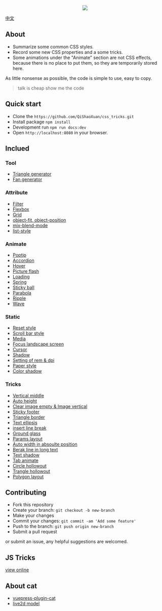 <div align="center"><img src="https://raw.githubusercontent.com/QiShaoXuan/css_tricks/master/logo.png"></div>

<a href='https://github.com/QiShaoXuan/css_tricks/'>中文</a>

## About

- Summarize some common CSS styles.
- Record some new CSS properties and a some tricks.
- Some animations under the "Animate" section are not CSS effects, because there is no place to put them, so they are temporarily stored here.

As little nonsense as possible, the code is simple to use, easy to copy.

> talk is cheap show me the code

## Quick start

- Clone the `https://github.com/QiShaoXuan/css_tricks.git`
- Install package `npm install`
- Development run `npm run docs:dev`
- Open `http://localhost:8080` in your browser.

## Inclued 

### Tool
- <a href="https://qishaoxuan.github.io/css_tricks/_en/createTriangle/">Triangle generator</a>
- <a href="https://qishaoxuan.github.io/css_tricks/_en/sector/">Fan generator</a>

### Attribute
- <a href="https://qishaoxuan.github.io/css_tricks/_en/filter/">Filter</a>
- <a href="https://qishaoxuan.github.io/css_tricks/_en/flexbox/">Flexbox</a>
- <a href="https://qishaoxuan.github.io/css_tricks/_en/grid/">Grid</a>
- <a href="https://qishaoxuan.github.io/css_tricks/_en/object/">object-fit, object-position</a>
- <a href="https://qishaoxuan.github.io/css_tricks/_en/mixBlendMode/">mix-blend-mode</a>
- <a href="https://qishaoxuan.github.io/css_tricks/_en/list/">list-style</a>

### Animate
- <a href="https://qishaoxuan.github.io/css_tricks/_en/poptip/">Poptip</a>
- <a href="https://qishaoxuan.github.io/css_tricks/_en/accordion/">Accordion</a>
- <a href="https://qishaoxuan.github.io/css_tricks/_en/hover/">Hover</a>
- <a href="https://qishaoxuan.github.io/css_tricks/_en/flash/">Picture flash</a>
- <a href="https://qishaoxuan.github.io/css_tricks/_en/loading/">Loading</a>
- <a href="https://qishaoxuan.github.io/css_tricks/_en/spring/">Spring</a>
- <a href="https://qishaoxuan.github.io/css_tricks/_en/stickyBall/">Sticky ball</a>
- <a href="https://qishaoxuan.github.io/css_tricks/_en/parabola/">Parabola</a>
- <a href="https://qishaoxuan.github.io/css_tricks/_en/notCSS/ripple">Ripple</a>
- <a href="https://qishaoxuan.github.io/css_tricks/_en/notCSS/wave">Wave</a>

### Static
- <a href="https://qishaoxuan.github.io/css_tricks/_en/reset/">Reset style</a>
- <a href="https://qishaoxuan.github.io/css_tricks/_en/scrollTemp/">Scroll bar style</a>
- <a href="https://qishaoxuan.github.io/css_tricks/_en/media/">Media</a>
- <a href="https://qishaoxuan.github.io/css_tricks/_en/landscapeScreen/">Focus landscape screen</a>
- <a href="https://qishaoxuan.github.io/css_tricks/_en/cursor/">Cursor</a>
- <a href="https://qishaoxuan.github.io/css_tricks/_en/shadow/">Shadow</a>
- <a href="https://qishaoxuan.github.io/css_tricks/_en/remDpi/">Setting of rem & dpi</a>
- <a href="https://qishaoxuan.github.io/css_tricks/_en/paper/">Paper style</a>
- <a href="https://qishaoxuan.github.io/css_tricks/_en/colorShadow/">Color shadow</a>

### Tricks
- <a href="https://qishaoxuan.github.io/css_tricks/_en/verticalMiddle/">Vertical middle</a>
- <a href="https://qishaoxuan.github.io/css_tricks/_en/autoHeight/">Auto height</a>
- <a href="https://qishaoxuan.github.io/css_tricks/_en/vertical/">Clear image empty & Image vertical</a>
- <a href="https://qishaoxuan.github.io/css_tricks/_en/bottom/">Sticky footer</a>
- <a href="https://qishaoxuan.github.io/css_tricks/_en/triangle/">Triangle border</a>
- <a href="https://qishaoxuan.github.io/css_tricks/_en/ellipsis/">Text ellipsis</a>
- <a href="https://qishaoxuan.github.io/css_tricks/_en/lineBreak/">insert line break</a>
- <a href="https://qishaoxuan.github.io/css_tricks/_en/glass/">Ground glass</a>
- <a href="https://qishaoxuan.github.io/css_tricks/_en/align/">Params layout</a>
- <a href="https://qishaoxuan.github.io/css_tricks/_en/positionWidth/">Auto width in absoulte position</a>
- <a href="https://qishaoxuan.github.io/css_tricks/_en/longText/">Berak line in long text</a>
- <a href="https://qishaoxuan.github.io/css_tricks/_en/textShadow/">Text shadow</a>
- <a href="https://qishaoxuan.github.io/css_tricks/_en/tab/">Tab animate</a>
- <a href="https://qishaoxuan.github.io/css_tricks/_en/hollowOut/">Circle hollowout</a>
- <a href="https://qishaoxuan.github.io/css_tricks/_en/hollowOut/trangle.md">Trangle hollowout</a>
- <a href="https://qishaoxuan.github.io/css_tricks/_en/polygonLayout/">Polygon layout</a>


## Contributing

- Fork this repository
- Create your branch: `git checkout -b new-branch`
- Make your changes
- Commit your changes: `git commit -am 'Add some feature'`
- Push to the branch: `git push origin new-branch`
- Submit a pull request

or submit an issue, any helpful suggestions are welcomed.

## JS Tricks
<a href="https://qishaoxuan.github.io/js_tricks/" target="_blank">view online</a>

## About cat

- <a href="https://github.com/QiShaoXuan/vuepress-plugin-cat" target="_blank">vuepress-plugin-cat</a>
- <a href="https://github.com/QiShaoXuan/live2DModel">live2d model</a>
